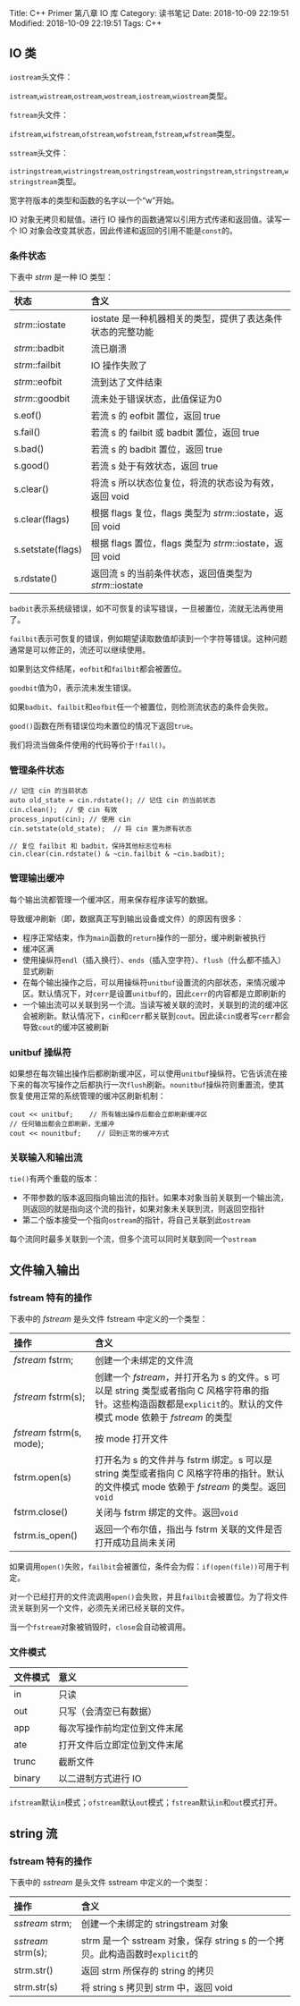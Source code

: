 Title: C++ Primer 第八章 IO 库
Category: 读书笔记
Date: 2018-10-09 22:19:51
Modified: 2018-10-09 22:19:51
Tags: C++

## IO 类

`iostream`头文件：

`istream`,`wistream`,`ostream`,`wostream`,`iostream`,`wiostream`类型。

`fstream`头文件：

`ifstream`,`wifstream`,`ofstream`,`wofstream`,`fstream`,`wfstream`类型。

`sstream`头文件：

`istringstream`,`wistringstream`,`ostringstream`,`wostringstream`,`stringstream`,`wstringstream`类型。

宽字符版本的类型和函数的名字以一个“w”开始。

IO 对象无拷贝和赋值。进行 IO 操作的函数通常以引用方式传递和返回值。读写一个 IO 对象会改变其状态，因此传递和返回的引用不能是`const`的。

### 条件状态

下表中 *strm* 是一种 IO 类型：

| 状态 | 含义 |
| :------------- | :------------- |
| *strm*::iostate | iostate 是一种机器相关的类型，提供了表达条件状态的完整功能 |
| *strm*::badbit | 流已崩溃 |
| *strm*::failbit | IO 操作失败了 |
| *strm*::eofbit | 流到达了文件结束 |
| *strm*::goodbit | 流未处于错误状态，此值保证为0 |
| s.eof() | 若流 s 的 eofbit 置位，返回 true |
| s.fail() | 若流 s 的 failbit 或 badbit 置位，返回 true |
| s.bad() | 若流 s 的 badbit 置位，返回 true |
| s.good() | 若流 s 处于有效状态，返回 true |
| s.clear() | 将流 s 所以状态位复位，将流的状态设为有效，返回 void |
| s.clear(flags) | 根据 flags 复位，flags 类型为 *strm*::iostate，返回 void |
| s.setstate(flags) | 根据 flags 置位，flags 类型为 *strm*::iostate，返回 void |
| s.rdstate() | 返回流 s 的当前条件状态，返回值类型为 *strm*::iostate |

`badbit`表示系统级错误，如不可恢复的读写错误，一旦被置位，流就无法再使用了。

`failbit`表示可恢复的错误，例如期望读取数值却读到一个字符等错误。这种问题通常是可以修正的，流还可以继续使用。

如果到达文件结尾，`eofbit`和`failbit`都会被置位。

`goodbit`值为0，表示流未发生错误。

如果`badbit`、`failbit`和`eofbit`任一个被置位，则检测流状态的条件会失败。

`good()`函数在所有错误位均未置位的情况下返回`true`。

我们将流当做条件使用的代码等价于`!fail()`。

### 管理条件状态

```
// 记住 cin 的当前状态
auto old_state = cin.rdstate(); // 记住 cin 的当前状态
cin.clean();  // 使 cin 有效
process_input(cin); // 使用 cin
cin.setstate(old_state);  // 将 cin 置为原有状态
```

```
// 复位 failbit 和 badbit，保持其他标志位布标
cin.clear(cin.rdstate() & ~cin.failbit & ~cin.badbit);
```

### 管理输出缓冲

每个输出流都管理一个缓冲区，用来保存程序读写的数据。

导致缓冲刷新（即，数据真正写到输出设备或文件）的原因有很多：

- 程序正常结束，作为`main`函数的`return`操作的一部分，缓冲刷新被执行
- 缓冲区满
- 使用操纵符`endl`（插入换行）、`ends`（插入空字符）、`flush`（什么都不插入）显式刷新
- 在每个输出操作之后，可以用操纵符`unitbuf`设置流的内部状态，来情况缓冲区。默认情况下，对`cerr`是设置`unitbuf`的，因此`cerr`的内容都是立即刷新的
- 一个输出流可以关联到另一个流。当读写被关联的流时，关联到的流的缓冲区会被刷新。默认情况下，`cin`和`cerr`都关联到`cout`。因此读`cin`或者写`cerr`都会导致`cout`的缓冲区被刷新

### unitbuf 操纵符

如果想在每次输出操作后都刷新缓冲区，可以使用`unitbuf`操纵符。它告诉流在接下来的每次写操作之后都执行一次`flush`刷新。`nounitbuf`操纵符则重置流，使其恢复使用正常的系统管理的缓冲区刷新机制：

```
cout << unitbuf;    // 所有输出操作后都会立即刷新缓冲区
// 任何输出都会立即刷新，无缓冲
cout << nounitbuf;    // 回到正常的缓冲方式
```

### 关联输入和输出流

`tie()`有两个重载的版本：

- 不带参数的版本返回指向输出流的指针。如果本对象当前关联到一个输出流，则返回的就是指向这个流的指针，如果对象未关联到流，则返回空指针
- 第二个版本接受一个指向`ostream`的指针，将自己关联到此`ostream`

每个流同时最多关联到一个流，但多个流可以同时关联到同一个`ostream`

## 文件输入输出

### fstream 特有的操作

下表中的 *fstream* 是头文件 fstream 中定义的一个类型：

| 操作 | 含义 |
| :------------- | :------------- |
| *fstream* fstrm; | 创建一个未绑定的文件流 |
| *fstream* fstrm(s); | 创建一个 *fstream*，并打开名为 s 的文件。s 可以是 string 类型或者指向 C 风格字符串的指针。这些构造函数都是`explicit`的。默认的文件模式 mode 依赖于 *fstream* 的类型 |
| *fstream* fstrm(s, mode); | 按 mode 打开文件 |
| fstrm.open(s) | 打开名为 s 的文件并与 fstrm 绑定。s 可以是 string 类型或者指向 C 风格字符串的指针。默认的文件模式 mode 依赖于 *fstream* 的类型。返回`void` |
| fstrm.close() | 关闭与 fstrm 绑定的文件。返回`void` |
| fstrm.is_open() | 返回一个布尔值，指出与 fstrm 关联的文件是否打开成功且尚未关闭 |

如果调用`open()`失败，`failbit`会被置位，条件会为假：`if(open(file))`可用于判定。

对一个已经打开的文件流调用`open()`会失败，并且`failbit`会被置位。为了将文件流关联到另一个文件，必须先关闭已经关联的文件。

当一个`fstream`对象被销毁时，`close`会自动被调用。

### 文件模式

| 文件模式 | 意义 |
| :------------- | :------------- |
| in | 只读 |
| out | 只写（会清空已有数据） |
| app | 每次写操作前均定位到文件末尾|
| ate | 打开文件后立即定位到文件末尾|
| trunc | 截断文件|
| binary | 以二进制方式进行 IO|

`ifstream`默认`in`模式；`ofstream`默认`out`模式；`fstream`默认`in`和`out`模式打开。

## string 流

### fstream 特有的操作

下表中的 *sstream* 是头文件 sstream 中定义的一个类型：

| 操作 | 含义 |
| :------------- | :------------- |
| *sstream* strm; | 创建一个未绑定的 stringstream 对象|
| *sstream* strm(s); | strm 是一个 sstream 对象，保存 string s 的一个拷贝。此构造函数时`explicit`的|
| strm.str() | 返回 strm 所保存的 string 的拷贝 |
| strm.str(s)| 将 string s 拷贝到 strm 中，返回 void|
